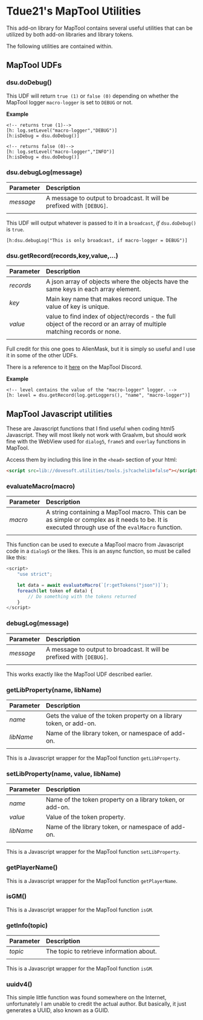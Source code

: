 # Tdue21's MapTool Utilities

This add-on library for MapTool contains several useful utilities that can 
be utilized by both add-on libraries and library tokens. 

The following utilities are contained within. 

## MapTool UDFs

### dsu.doDebug()

This UDF will return `true (1)` or `false (0)` depending on whether the MapTool logger `macro-logger` is set to `DEBUG` or not. 

**Example**
```
<!-- returns true (1)-->
[h: log.setLevel("macro-logger","DEBUG")]
[h:isDebug = dsu.doDebug()]

<!-- returns false (0)-->
[h: log.setLevel("macro-logger","INFO")]
[h:isDebug = dsu.doDebug()]
```

### dsu.debugLog(message)
| Parameter | Description |
|:--- | :--- |
| *message* | A message to output to broadcast. It will be prefixed with `[DEBUG]`. |
| | |

This UDF will output whatever is passed to it in a `broadcast`, *if* `dsu.doDebug()` is `true`.

```
[h:dsu.debugLog("This is only broadcast, if macro-logger = DEBUG")]
```

### dsu.getRecord(records,key,value,...)
| Parameter | Description |
|:--- | :--- |
| *records* | A json array of objects where the objects have the same keys in each array element. |
| *key* | Main key name that makes record unique. The value of key is unique. |
| *value* | value to find index of object/records - the full object of the record or an array of multiple matching records or none. |
| | |

Full credit for this one goes to AlienMask, but it is simply so useful and I use it in some of the other UDFs. 

There is a reference to it [here](https://discord.com/channels/296230822262865920/296657960720007169/1036004905015574579
) on the MapTool Discord. 

**Example**
```
<!-- level contains the value of the "macro-logger" logger. -->
[h: level = dsu.getRecord(log.getLoggers(), "name", "macro-logger")]
```
   
## MapTool Javascript utilities

These are Javascript functions that I find useful when coding html5 Javascript. They will most likely not work with Graalvm, but should work fine with the
WebView used for `dialog5`, `frame5` and `overlay` functions in MapTool. 

Access them by including this line in the `<head>` section of your html: 
```html
<script src=lib://dovesoft.utilities/tools.js?cachelib=false"></script>
```

### evaluateMacro(macro)
| Parameter | Description |
|:--- | :--- |
| *macro* | A string containing a MapTool macro. This can be as simple or complex as it needs to be. It is executed through use of the `evalMacro` function. |
| | |

This function can be used to execute a MapTool macro from Javascript code in a `dialog5` or the likes. 
This is an async function, so must be called like this: 

```js
<script>
    "use strict";

    let data = await evaluateMacro(`[r:getTokens("json")]`);
    foreach(let token of data) {
        // Do something with the tokens returned
    }
</script>
```

### debugLog(message)
| Parameter | Description |
|:--- | :--- |
| *message* | A message to output to broadcast. It will be prefixed with `[DEBUG]`. |
| | |

This works exactly like the MapTool UDF described earlier. 

### getLibProperty(name, libName) 
| Parameter | Description |
|:--- | :--- |
| *name* | Gets the value of the token property on a library token, or add-on. |
| *libName* | Name of the library token, or namespace of add-on. |
| | |

This is a Javascript wrapper for the MapTool function `getLibProperty`.

### setLibProperty(name, value, libName) 
| Parameter | Description |
|:--- | :--- |
| *name* | Name of the token property on a library token, or add-on. |
| *value* | Value of the token property. |
| *libName* | Name of the library token, or namespace of add-on. |
| | |

This is a Javascript wrapper for the MapTool function `setLibProperty`.

### getPlayerName() 
This is a Javascript wrapper for the MapTool function `getPlayerName`.

### isGM() 
This is a Javascript wrapper for the MapTool function `isGM`.

### getInfo(topic) 
| Parameter | Description |
|:--- | :--- |
| *topic* | The topic to retrieve information about. |
| | |

This is a Javascript wrapper for the MapTool function `isGM`.

### uuidv4()
This simple little function was found somewhere on the Internet, unfortunately I am unable to credit the actual author. 
But basically, it just generates a UUID, also known as a GUID. 
